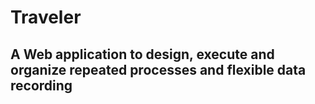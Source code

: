 # Traveler

## A Web application to design, execute and organize repeated processes and flexible data recording